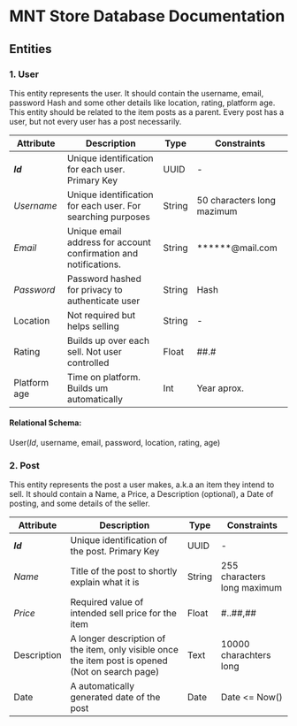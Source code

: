 # MNT Store Database Documentation

## Entities

### 1. User
This entity represents the user. It should contain the username, email, password Hash and some other details like location, rating, platform age. This entity should be related to the item posts as a parent. Every post has a user, but not every user has a post necessarily.

|Attribute|Description|Type|Constraints|
|-----------|--|--|-|
|_**Id**_|Unique identification for each user. Primary Key|UUID|-|
|_Username_|Unique identification for each user. For searching purposes|String| 50 characters long mazimum
|_Email_|Unique email address for account confirmation and notifications.|String|******@mail.com|
|_Password_|Password hashed for privacy to authenticate user|String|Hash|
|Location|Not required but helps selling|String|-|
|Rating|Builds up over each sell. Not user controlled|Float|##.#|
|Platform age|Time on platform. Builds um automatically|Int|Year aprox. 

#### Relational Schema:
User(*Id*, username, email, password, location, rating, age)

### 2. Post
This entity represents the post a user makes, a.k.a an item they intend to sell. It should contain a Name, a Price, a Description (optional), a Date of posting, and some details of the seller. 

|Attribute|Description|Type|Constraints|
|-|-|-|-|
|_**Id**_|Unique identification of the post. Primary Key| UUID|-|
|_Name_|Title of the post to shortly explain what it is|String|255 characters long maximum|
|_Price_|Required value of intended sell price for the item|Float|#..##,##|
|Description|A longer description of the item, only visible once the item post is opened (Not on search page)|Text|10000 charachters long|
|Date|A automatically generated date of the post|Date|Date <= Now()|